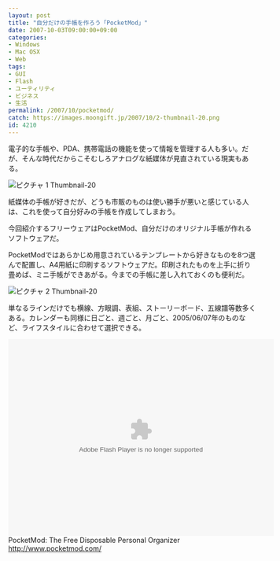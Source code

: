 ```yaml
---
layout: post
title: "自分だけの手帳を作ろう「PocketMod」"
date: 2007-10-03T09:00:00+09:00
categories:
- Windows
- Mac OSX
- Web
tags: 
- GUI
- Flash
- ユーティリティ
- ビジネス
- 生活
permalink: /2007/10/pocketmod/
catch: https://images.moongift.jp/2007/10/2-thumbnail-20.png
id: 4210
---
```

電子的な手帳や、PDA、携帯電話の機能を使って情報を管理する人も多い。だが、そんな時代だからこそむしろアナログな紙媒体が見直されている現実もある。   
  
 ![ピクチャ 1 Thumbnail-20](https://images.moongift.jp/2007/10/1-thumbnail-20.png)  
  
紙媒体の手帳が好きだが、どうも市販のものは使い勝手が悪いと感じている人は、これを使って自分好みの手帳を作成してしまおう。   
  
今回紹介するフリーウェアはPocketMod、自分だけのオリジナル手帳が作れるソフトウェアだ。   
  
<!--more-->  
PocketModではあらかじめ用意されているテンプレートから好きなものを8つ選んで配置し、A4用紙に印刷するソフトウェアだ。印刷されたものを上手に折り畳めば、ミニ手帳ができあがる。今までの手帳に差し入れておくのも便利だ。   
  
 ![ピクチャ 2 Thumbnail-20](https://images.moongift.jp/2007/10/2-thumbnail-20.png)  
  
単なるラインだけでも横線、方眼調、表組、ストーリーボード、五線譜等数多くある。カレンダーも同様に日ごと、週ごと、月ごと、2005/06/07年のものなど、ライフスタイルに合わせて選択できる。   
  
<object height="400" width="540"><embed src="http://memotune.com/r/doc/fp/186" flashvars="name=e1/e1ebe23005664122aa0069ff246cf578" type="application/x-shockwave-flash" wmode="transparent" height="400" width="540"></embed><br><param name="FlashVars" value="name=e1/e1ebe23005664122aa0069ff246cf578"></object>PocketMod: The Free Disposable Personal Organizer   
[http://www.pocketmod.com/   
](http://www.pocketmod.com/)

